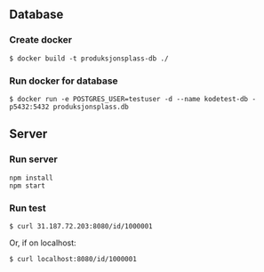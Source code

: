 
## Database
### Create docker 
```
$ docker build -t produksjonsplass-db ./ 
```
### Run docker for database
```
$ docker run -e POSTGRES_USER=testuser -d --name kodetest-db -p5432:5432 produksjonsplass.db
```

## Server
### Run server 
```
npm install
npm start
```
### Run test
```
$ curl 31.187.72.203:8080/id/1000001
```
Or, if on localhost:
```
$ curl localhost:8080/id/1000001
```
